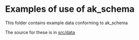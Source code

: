 # Examples of use of ak_schema

This folder contains example data conforming to ak_schema

The source for these is in [src/data](../src/data/examples)
